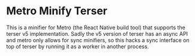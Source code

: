 # Metro Minify Terser

This is a minifier for Metro (the React Native build tool) that supports the terser v5 implementation. Sadly the v5 version of terser has an async API and metro only allows for sync minifiers, so this hacks a sync interface on top of terser by running it as a worker in another process.

